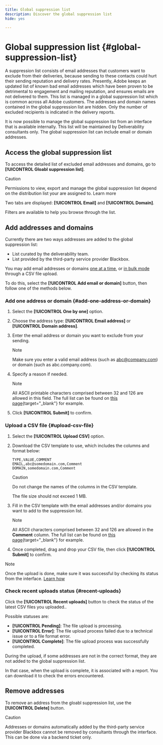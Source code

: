 ```yaml
---
title: Global suppression list
description: Discover the global suppression list
hide: yes

---
```

# Global suppression list {#global-suppression-list}

A suppression list consists of email addresses that customers want to exclude from their deliveries, because sending to these contacts could hurt their sending reputation and delivery rates. Presently, Adobe keeps an updated list of known bad email addresses which have been proven to be detrimental to engagement and mailing reputation, and ensures emails are not delivered to them. This list is managed in a global suppression list which is common across all Adobe customers. The addresses and domain names contained in the global suppression list are hidden. Only the number of excluded recipients is indicated in the delivery reports.

It is now possible to manage the global suppression list from an interface that is available internally. This list will be maintained by Deliverability consultants only. The global suppression list can include email or domain addresses.

## Access the global suppression list

To access the detailed list of excluded email addresses and domains, go to **[!UICONTROL Gloabl suppression list]**.

>[!CAUTION]
>
>Permissions to view, export and manage the global suppression list depend on the distribution list your are assigned to. Learn more

Two tabs are displayed: **[!UICONTROL Email]** and **[!UICONTROL Domain]**.

Filters are available to help you browse through the list.

## Add addresses and domains

Currently there are two ways addresses are added to the global suppression list:

* List curated by the deliverability team.
* List provided by the third-party service provider Blackbox.

You may add email addresses or domains [one at a time](#add-one-address-or-domain), or [in bulk mode](#upload-csv-file) through a CSV file upload.

To do this, select the **[!UICONTROL Add email or domain]** button, then follow one of the methods below.

### Add one address or domain {#add-one-address-or-domain}

1. Select the **[!UICONTROL One by one]** option.

1. Choose the address type: **[!UICONTROL Email address]** or **[!UICONTROL Domain address]**.

1. Enter the email address or domain you want to exclude from your sending.

    >[!NOTE]
    >
    >Make sure you enter a valid email address (such as abc@company.com) or domain (such as abc.company.com).

1. Specify a reason if needed.

    >[!NOTE]
    >
    >All ASCII printable characters comprised between 32 and 126 are allowed in this field. The full list can be found on [this page](https://en.wikipedia.org/wiki/Wikipedia:ASCII#ASCII_printable_characters){target="_blank"} for example.

1. Click **[!UICONTROL Submit]** to confirm.

### Upload a CSV file {#upload-csv-file}

1. Select the **[!UICONTROL Upload CSV]** option.

1. Download the CSV template to use, which includes the columns and format below:

    ```
    TYPE,VALUE,COMMENT
    EMAIL,abc@somedomain.com,Comment
    DOMAIN,somedomain.com,Comment
    ```

    >[!CAUTION]
    >
    >Do not change the names of the columns in the CSV template.
    >
    >The file size should not exceed 1 MB.

1. Fill in the CSV template with the email addresses and/or domains you want to add to the suppression list.

    >[!NOTE]
    >
    >All ASCII characters comprised between 32 and 126 are allowed in the **Comment** column. The full list can be found on [this page](https://en.wikipedia.org/wiki/Wikipedia:ASCII#ASCII_printable_characters){target="_blank"} for example. 

1. Once completed, drag and drop your CSV file, then click **[!UICONTROL Submit]** to confirm.

>[!NOTE]
>
>Once the upload is done, make sure it was successful by checking its status from the interface. [Learn how](#recent-uploads)

### Check recent uploads status {#recent-uploads}

Click the **[!UICONTROL Recent uploads]** button to check the status of the latest CSV files you uploaded..

Possible statuses are:

* **[!UICONTROL Pending]**: The file upload is processing.
* **[!UICONTROL Error]**: The file upload process failed due to a technical issue or to a file format error.
* **[!UICONTROL Complete]**: The file upload process was successfully completed.

During the upload, if some addresses are not in the correct format, they are not added to the global suppression list.

In that case, when the upload is complete, it is associated with a report. You can download it to check the errors encountered.

## Remove addresses

To remove an address from the gloabl suppression list, use the **[!UICONTROL Delete]** button.

>[!CAUTION]
>
>Addresses or domains automatically added by the third-party service provider Blackbox cannot be removed by consultants through the interface. This can be done via a backend ticket only.

